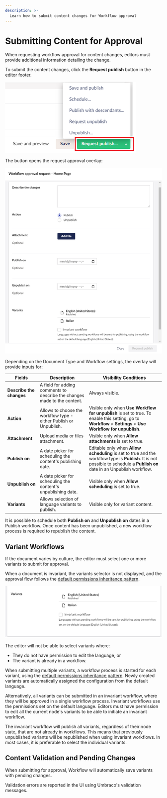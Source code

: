 ```yaml
---
description: >-
  Learn how to submit content changes for Workflow approval
---
```


# Submitting Content for Approval

When requesting workflow approval for content changes, editors must provide additional information detailing the change.

To submit the content changes, click the **Request publish** button in the editor footer.

![Buttons](../images/Buttons.png)

The button opens the request approval overlay:

![Request approval overlay](images/approval-request-overlay-detailed-v14.png)

Depending on the Document Type and Workflow settings, the overlay will provide inputs for:

| Fields | Description | Visibility Conditions |
|---|---|---|
| **Describe the changes** | A field for adding comments to describe the changes made to the content. | Always visible. |
| **Action** | Allows to choose the workflow type - either Publish or Unpublish. | Visible only when **Use Workflow for unpublish** is set to true. To enable this setting, go to **Workflow** > **Settings** > **Use Workflow for unpublish**. |
| **Attachment** | Upload media or files attachment. | Visible only when **Allow attachments** is set to true. |
| **Publish on** | A date picker for scheduling the content's publishing date. | Editable only when **Allow scheduling** is set to true and the workflow type is **Publish**. It is not possible to schedule a **Publish on** date in an Unpublish workflow. |
| **Unpublish on** | A date picker for scheduling the content's unpublishing date. | Visible only when **Allow scheduling** is set to true. |
| **Variants** | Allows selection of language variants to publish. | Visible only for variant content. |

It is possible to schedule both **Publish on** and **Unpublish on** dates in a Publish workflow. Once content has been unpublished, a new workflow process is required to republish the content.

## Variant Workflows

If the document varies by culture, the editor must select one or more variants to submit for approval.

When a document is invariant, the variants selector is not displayed, and the approval flow follows the [default permissions inheritance pattern](workflow-content-app.md#approval-flow-types).

![Request approval overlay](images/approval-request-overlay-variants-v14.png)

The editor will not be able to select variants where:

* They do not have permission to edit the language, or
* The variant is already in a workflow.

When submitting multiple variants, a workflow process is started for each variant, using the [default permissions inheritance pattern](workflow-content-app.md#approval-flow-types). Newly created variants are automatically assigned the configuration from the default language.

Alternatively, all variants can be submitted in an invariant workflow, where they will be approved in a single workflow process. Invariant workflows use the permissions set on the default language. Editors must have permission to edit all the current node's variants to be able to initiate an invariant workflow.

The invariant workflow will publish all variants, regardless of their node state, that are not already in workflows. This means that previously unpublished variants will be republished when using invariant workflows. In most cases, it is preferable to select the individual variants.

## Content Validation and Pending Changes

When submitting for approval, Workflow will automatically save variants with pending changes.

Validation errors are reported in the UI using Umbraco's validation messages.
